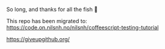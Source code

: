 So long, and thanks for all the fish :dolphin:

This repo has been migrated to: https://code.on.nilsnh.no/nilsnh/coffeescript-testing-tutorial

https://giveupgithub.org/

